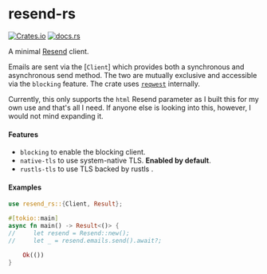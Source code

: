 # resend-rs

[![Crates.io](https://img.shields.io/crates/v/resend-rs)](https://crates.io/crates/resend-rs)
[![docs.rs](https://img.shields.io/docsrs/resend-rs)](https://docs.rs/resend-rs)

A minimal [Resend](https://resend.com) client.

Emails are sent via the [`Client`] which provides both a
synchronous and asynchronous send method. The two are mutually exclusive and
accessible via the `blocking` feature. The crate uses
[`reqwest`](https://github.com/seanmonstar/reqwest) internally.

Currently, this only supports the `html` Resend parameter as I built this for my
own use and that's all I need. If anyone else is looking into this, however, I
would not mind expanding it.

#### Features

- `blocking` to enable the blocking client.
- `native-tls` to use system-native TLS. **Enabled by default**.
- `rustls-tls` to use TLS backed by rustls .

#### Examples

```rust
use resend_rs::{Client, Result};

#[tokio::main]
async fn main() -> Result<()> {
//     let resend = Resend::new();
//     let _ = resend.emails.send().await?;

    Ok(())
}
```
